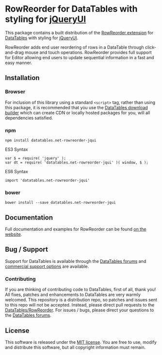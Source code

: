 # RowReorder for DataTables with styling for [jQueryUI](http://jqueryui.com/)

This package contains a built distribution of the [RowReorder extension](https://datatables.net/extensions/rowreorder) for [DataTables](https://datatables.net/) with styling for [jQueryUI](http://jqueryui.com/).

RowReorder adds end user reordering of rows in a DataTable through click-and-drag mouse and touch operations. RowReorder provides full support for Editor allowing end users to update sequential information in a fast and easy manner.


## Installation

### Browser

For inclusion of this library using a standard `<script>` tag, rather than using this package, it is recommended that you use the [DataTables download builder](//datatables.net/download) which can create CDN or locally hosted packages for you, will all dependencies satisfied.

### npm

```
npm install datatables.net-rowreorder-jqui
```

ES3 Syntax
```
var $ = require( 'jquery' );
var dt = require( 'datatables.net-rowreorder-jqui' )( window, $ );
```

ES6 Syntax
```
import 'datatables.net-rowreorder-jqui'
```

### bower

```
bower install --save datatables.net-rowreorder-jqui
```



## Documentation

Full documentation and examples for RowReorder can be found [on the website](https://datatables.net/extensions/rowreorder).


## Bug / Support

Support for DataTables is available through the [DataTables forums](//datatables.net/forums) and [commercial support options](//datatables.net/support) are available.


### Contributing

If you are thinking of contributing code to DataTables, first of all, thank you! All fixes, patches and enhancements to DataTables are very warmly welcomed. This repository is a distribution repo, so patches and issues sent to this repo will not be accepted. Instead, please direct pull requests to the [DataTables/RowReorder](http://github.com/DataTables/RowReorder). For issues / bugs, please direct your questions to the [DataTables forums](//datatables.net/forums).


## License

This software is released under the [MIT license](//datatables.net/license). You are free to use, modify and distribute this software, but all copyright information must remain.

